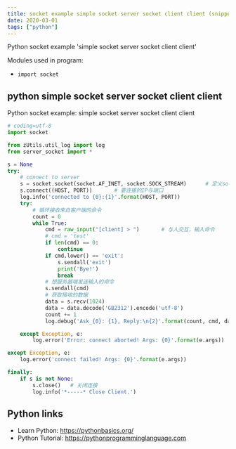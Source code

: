 ```yaml
---
title: socket example simple socket server socket client client (snippet)
date: 2020-03-01
tags: ["python"]
---
```

Python socket example 'simple socket server socket client client'


Modules used in program: 
* `import socket`

## python simple socket server socket client client

Python socket example: simple socket server socket client client

```python
# coding=utf-8
import socket

from zUtils.util_log import log
from server_socket import *

s = None
try:
    # connect to server
    s = socket.socket(socket.AF_INET, socket.SOCK_STREAM)      # 定义socket类型，网络通信，TCP
    s.connect((HOST, PORT))       # 要连接的IP与端口
    log.info('connected to {0}:{1}'.format(HOST, PORT))
    try:
        # 循环接收来自客户端的命令
        count = 0
        while True:
            cmd = raw_input("[client] > ")       # 与人交互，输入命令
            # cmd = 'test'
            if len(cmd) == 0:
                continue
            if cmd.lower() == 'exit':
                s.sendall('exit')
                print('Bye!')
                break
            # 想服务器端发送输入的命令
            s.sendall(cmd)
            # 获取接收的数据
            data = s.recv(1024)
            data = data.decode('GB2312').encode('utf-8')
            count += 1
            log.debug('Ask_{0}: {1}, Reply:\n{2}'.format(count, cmd, data))

    except Exception, e:
        log.error('Error: connect aborted! Args: {0}'.format(e.args))

except Exception, e:
    log.error('connect failed! Args: {0}'.format(e.args))

finally:
    if s is not None:
        s.close()   # 关闭连接
        log.info('*-----* Close Client.')


```

## Python links

- Learn Python: https://pythonbasics.org/
- Python Tutorial: https://pythonprogramminglanguage.com
